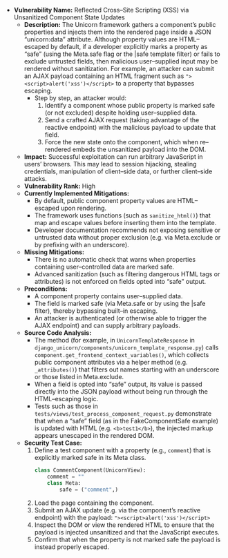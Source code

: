 - **Vulnerability Name:** Reflected Cross–Site Scripting (XSS) via Unsanitized Component State Updates
  - **Description:**
    The Unicorn framework gathers a component’s public properties and injects them into the rendered page inside a JSON “unicorn:data” attribute. Although property values are HTML–escaped by default, if a developer explicitly marks a property as “safe” (using the Meta.safe flag or the |safe template filter) or fails to exclude untrusted fields, then malicious user–supplied input may be rendered without sanitization. For example, an attacker can submit an AJAX payload containing an HTML fragment such as `"><script>alert('xss')</script>` to a property that bypasses escaping.
    - Step by step, an attacker would:
      1. Identify a component whose public property is marked safe (or not excluded) despite holding user–supplied data.
      2. Send a crafted AJAX request (taking advantage of the reactive endpoint) with the malicious payload to update that field.
      3. Force the new state onto the component, which when re–rendered embeds the unsanitized payload into the DOM.
  - **Impact:**
    Successful exploitation can run arbitrary JavaScript in users’ browsers. This may lead to session hijacking, stealing credentials, manipulation of client–side data, or further client–side attacks.
  - **Vulnerability Rank:** High
  - **Currently Implemented Mitigations:**
    - By default, public component property values are HTML–escaped upon rendering.
    - The framework uses functions (such as `sanitize_html()`) that map and escape values before inserting them into the template.
    - Developer documentation recommends not exposing sensitive or untrusted data without proper exclusion (e.g. via Meta.exclude or by prefixing with an underscore).
  - **Missing Mitigations:**
    - There is no automatic check that warns when properties containing user–controlled data are marked safe.
    - Advanced sanitization (such as filtering dangerous HTML tags or attributes) is not enforced on fields opted into “safe” output.
  - **Preconditions:**
    - A component property contains user–supplied data.
    - The field is marked safe (via Meta.safe or by using the |safe filter), thereby bypassing built–in escaping.
    - An attacker is authenticated (or otherwise able to trigger the AJAX endpoint) and can supply arbitrary payloads.
  - **Source Code Analysis:**
    - The method (for example, in `UnicornTemplateResponse` in `django_unicorn/components/unicorn_template_response.py`) calls `component.get_frontend_context_variables()`, which collects public component attributes via a helper method (e.g. `_attributes()`) that filters out names starting with an underscore or those listed in Meta.exclude.
    - When a field is opted into “safe” output, its value is passed directly into the JSON payload without being run through the HTML–escaping logic.
    - Tests such as those in `tests/views/test_process_component_request.py` demonstrate that when a “safe” field (as in the FakeComponentSafe example) is updated with HTML (e.g. `<b>test1</b>`), the injected markup appears unescaped in the rendered DOM.
  - **Security Test Case:**
    1. Define a test component with a property (e.g., `comment`) that is explicitly marked safe in its Meta class.
       ```python
       class CommentComponent(UnicornView):
           comment = ""
           class Meta:
               safe = ("comment",)
       ```
    2. Load the page containing the component.
    3. Submit an AJAX update (e.g. via the component’s reactive endpoint) with the payload:
       `"><script>alert('xss')</script>`
    4. Inspect the DOM or view the rendered HTML to ensure that the payload is injected unsanitized and that the JavaScript executes.
    5. Confirm that when the property is not marked safe the payload is instead properly escaped.

